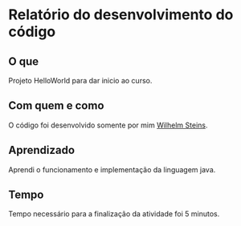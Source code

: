 # Relatório do desenvolvimento do código

## O que
Projeto HelloWorld para dar inicio ao curso.
<br />

## Com quem e como
O código foi desenvolvido somente por mim [Wilhelm Steins](https://github.com/wilhelmSt).
<br />

## Aprendizado
Aprendi o funcionamento e implementação da linguagem java.
<br />

## Tempo
Tempo necessário para a finalização da atividade foi 5 minutos.
